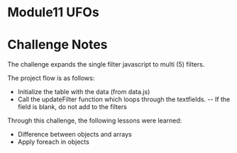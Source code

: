 # Module11 UFOs

# Challenge Notes
The challenge expands the single filter javascript to multi (5) filters. 

The project flow is as follows:
- Initialize the table with the data (from data.js)
- Call the updateFilter function which loops through the textfields.
-- If the field is blank, do not add to the filters

Through this challenge, the following lessons were learned:
- Difference between objects and arrays
- Apply foreach in objects
